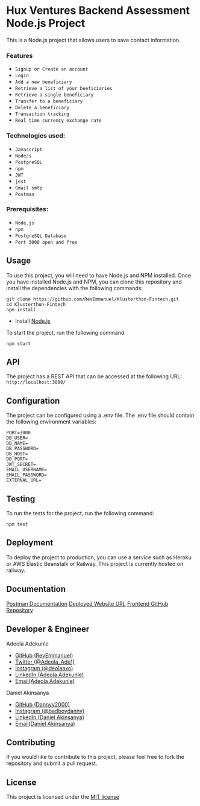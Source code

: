# Hux Ventures Backend Assessment Node.js Project
This is a Node.js project that allows users to save contact information.

### Features
* `Signup or Create an account`
* `Login`
* `Add a new beneficiary`
* `Retrieve a list of your beeficiaries`
* `Retrieve a single beneficiary`
* `Transfer to a beneficiary`
* `Delete a beneficiary`
* `Transaction tracking`
* `Real time currency exchange rate`

### Technologies used:
* `Javascript`
* `NodeJs`
* `PostgreSQL`
* `npm`
* `JWT`
* `jest`
* `Gmail smtp`
* `Postman`

### Prerequisites:
* `Node.js`
* `npm`
* `PostgreSQL Database`
* `Port 3000 open and free`

## Usage
To use this project, you will need to have Node.js and NPM installed. Once you have installed Node.js and NPM, you can clone this repository and install the dependencies with the following commands:
```
git clone https://github.com/RevEmmanuel/Klusterthon-Fintech.git
cd Klusterthon-Fintech
npm install
```

- Install [Node.js](https://nodejs.org/en/)

To start the project, run the following command:
```
npm start
```

## API
The project has a REST API that can be accessed at the following URL:
`http://localhost:3000/`

## Configuration
The project can be configured using a .env file. The .env file should contain the following environment variables:
```properties
PORT=3000
DB_USER=
DB_NAME=
DB_PASSWORD=
DB_HOST=
DB_PORT=
JWT_SECRET=
EMAIL_USERNAME=
EMAIL_PASSWORD=
EXTERNAL_URL=
```

## Testing
To run the tests for the project, run the following command:
```
npm test
```

## Deployment
To deploy the project to production, you can use a service such as Heroku or AWS Elastic Beanstalk or Railway.
This project is currently hosted on railway.

## Documentation
[Postman Documentation](https://documenter.getpostman.com/view/24879226/2s9YJaZ4ZS)
[Deployed Website URL](https://hux-assessment-frontend.vercel.app/)
[Frontend GitHub Repository](https://github.com/Satcha-mirah/Klusterthon-Fintech-App)

## Developer & Engineer
Adeola Adekunle
* [GitHub (RevEmmanuel)](https://github.com/RevEmmanuel)
* [Twitter (@Adeola_Ade1)](https://twitter.com/Adeola_Ade1)
* [Instagram (@deolaaxo)](https://www.instagram.com/deolaaxo/)
* [LinkedIn (Adeola Adekunle)](https://www.linkedin.com/in/adeola-adekunle-emmanuel/)
* [Email(Adeola Adekunle)](mailto:adeolaae1@gmail.com)

Daniel Akinsanya
* [GitHub (Dannyy2000)](https://github.com/Dannyy2000)
* [Instagram (@badboydanny)](https://instagram.com/badboyydanny/)
* [LinkedIn (Daniel Akinsanya)](https://www.linkedin.com/in/akinsanya-daniel/)
* [Email(Daniel Akinsanya)](mailto:danielakinsanya665@gmail.com)

## Contributing
If you would like to contribute to this project, please feel free to fork the repository and submit a pull request.

## License
This project is licensed under the [MIT license](https://opensource.org/license/mit/)